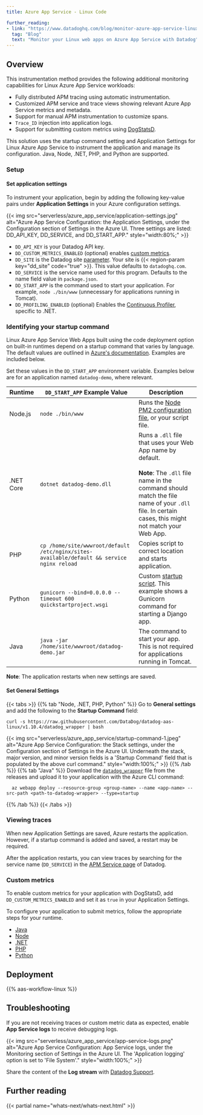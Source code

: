 ```yaml
---
title: Azure App Service - Linux Code

further_reading:
- link: "https://www.datadoghq.com/blog/monitor-azure-app-service-linux/"
  tag: "Blog"
  text: "Monitor your Linux web apps on Azure App Service with Datadog"
---
```

## Overview

This instrumentation method provides the following additional monitoring capabilities for Linux Azure App Service workloads:

- Fully distributed APM tracing using automatic instrumentation.
- Customized APM service and trace views showing relevant Azure App Service metrics and metadata.
- Support for manual APM instrumentation to customize spans.
- `Trace_ID` injection into application logs.
- Support for submitting custom metrics using [DogStatsD][1].

This solution uses the startup command setting and Application Settings for Linux Azure App Service to instrument the application and manage its configuration. Java, Node, .NET, PHP, and Python are supported.

### Setup
#### Set application settings
To instrument your application, begin by adding the following key-value pairs under **Application Settings** in your Azure configuration settings.

{{< img src="serverless/azure_app_service/application-settings.jpg" alt="Azure App Service Configuration: the Application Settings, under the Configuration section of Settings in the Azure UI. Three settings are listed: DD_API_KEY, DD_SERVICE, and DD_START_APP." style="width:80%;" >}}

- `DD_API_KEY` is your Datadog API key.
- `DD_CUSTOM_METRICS_ENABLED` (optional) enables [custom metrics](#custom-metrics).
- `DD_SITE` is the Datadog site [parameter][2]. Your site is {{< region-param key="dd_site" code="true" >}}. This value defaults to `datadoghq.com`.
- `DD_SERVICE` is the service name used for this program. Defaults to the name field value in `package.json`.
- `DD_START_APP` is the command used to start your application. For example, `node ./bin/www` (unnecessary for applications running in Tomcat).
- `DD_PROFILING_ENABLED` (optional) Enables the [Continuous Profiler][15], specific to .NET.

### Identifying your startup command

Linux Azure App Service Web Apps built using the code deployment option on built-in runtimes depend on a startup command that varies by language. The default values are outlined in [Azure's documentation][7]. Examples are included below.

Set these values in the `DD_START_APP` environment variable. Examples below are for an application named `datadog-demo`, where relevant.

| Runtime   | `DD_START_APP` Example Value                                                               | Description                                                                                                                                                                                                                        |
|-----------|--------------------------------------------------------------------------------------------|------------------------------------------------------------------------------------------------------------------------------------------------------------------------------------------------------------------------------------|
| Node.js   | `node ./bin/www`                                                                           | Runs the [Node PM2 configuration file][12], or your script file.                                                                                                                                                                   |
| .NET Core | `dotnet datadog-demo.dll`                                                                  | Runs a `.dll` file that uses your Web App name by default. <br /><br /> **Note**: The `.dll` file name in the command should match the file name of your `.dll` file. In certain cases, this might not match your Web App.         |
| PHP       | `cp /home/site/wwwroot/default /etc/nginx/sites-available/default && service nginx reload` | Copies script to correct location and starts application.                                                                                                                                                                           |
| Python    | `gunicorn --bind=0.0.0.0 --timeout 600 quickstartproject.wsgi`                             | Custom [startup script][13]. This example shows a Gunicorn command for starting a Django app.                                                                                                                                      |
| Java      | `java -jar /home/site/wwwroot/datadog-demo.jar`                                            | The command to start your app. This is not required for applications running in Tomcat.                                                                                                                                                                                                  |

[7]: https://learn.microsoft.com/en-us/troubleshoot/azure/app-service/faqs-app-service-linux#what-are-the-expected-values-for-the-startup-file-section-when-i-configure-the-runtime-stack-
[12]: https://learn.microsoft.com/en-us/azure/app-service/configure-language-nodejs?pivots=platform-linux#configure-nodejs-server
[13]: https://learn.microsoft.com/en-us/azure/app-service/configure-language-php?pivots=platform-linux#customize-start-up
[15]: /profiler/enabling/dotnet/?tab=azureappservice


**Note**: The application restarts when new settings are saved.

#### Set General Settings

{{< tabs >}}
{{% tab "Node, .NET, PHP, Python" %}}
Go to **General settings** and add the following to the **Startup Command** field:

```
curl -s https://raw.githubusercontent.com/DataDog/datadog-aas-linux/v1.10.4/datadog_wrapper | bash
```

{{< img src="serverless/azure_app_service/startup-command-1.jpeg" alt="Azure App Service Configuration: the Stack settings, under the Configuration section of Settings in the Azure UI. Underneath the stack, major version, and minor version fields is a 'Startup Command' field that is populated by the above curl command." style="width:100%;" >}}
{{% /tab %}}
{{% tab "Java" %}}
Download the [`datadog_wrapper`][8] file from the releases and upload it to your application with the Azure CLI command:

```
  az webapp deploy --resource-group <group-name> --name <app-name> --src-path <path-to-datadog-wrapper> --type=startup
```

[8]: https://github.com/DataDog/datadog-aas-linux/releases
{{% /tab %}}
{{< /tabs >}}

### Viewing traces

When new Application Settings are saved, Azure restarts the application. However, if a startup command is added and saved, a restart may be required.

After the application restarts, you can view traces by searching for the service name (`DD_SERVICE`) in the [APM Service page][4] of Datadog.

### Custom metrics

To enable custom metrics for your application with DogStatsD, add  `DD_CUSTOM_METRICS_ENABLED` and set it as `true` in your Application Settings.

To configure your application to submit metrics, follow the appropriate steps for your runtime.

- [Java][9]
- [Node][5]
- [.NET][6]
- [PHP][10]
- [Python][11]

## Deployment

{{% aas-workflow-linux %}}

## Troubleshooting

If you are not receiving traces or custom metric data as expected, enable **App Service logs** to receive debugging logs.

{{< img src="serverless/azure_app_service/app-service-logs.png" alt="Azure App Service Configuration: App Service logs, under the Monitoring section of Settings in the Azure UI. The 'Application logging' option is set to 'File System'." style="width:100%;" >}}

Share the content of the **Log stream** with [Datadog Support][14].
## Further reading

{{< partial name="whats-next/whats-next.html" >}}

[1]: /developers/dogstatsd
[2]: /getting_started/site/#access-the-datadog-site
[3]: https://www.datadoghq.com/blog/azure-app-service-datadog-serverless-view/
[4]: /tracing/services/service_page/
[5]: https://github.com/brightcove/hot-shots
[6]: /developers/dogstatsd/?tab=hostagent&code-lang=dotnet#code
[9]: https://docs.datadoghq.com/developers/dogstatsd/?tab=hostagent&code-lang=java
[10]: https://docs.datadoghq.com/developers/dogstatsd/?tab=hostagent&code-lang=php
[11]: https://docs.datadoghq.com/developers/dogstatsd/?tab=hostagent&code-lang=python
[14]: /help
